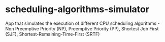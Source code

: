 # scheduling-algorithms-simulator
App that simulates the execution of different CPU scheduling algorithms - Non Preemptive Priority (NP), Preemptive Priority (PP), Shortest Job First (SJF), Shortest-Remaining-Time-First (SRTF)
